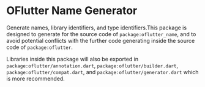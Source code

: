 # OFlutter Name Generator

Generate names, library identifiers, and type identifiers.This package is designed to generate for the source code of `package:oflutter_name`, and to avoid potential conflicts with the further code generating inside the source code of `package:oflutter`.

Libraries inside this package will also be exported in `package:oflutter/annotation.dart`, `package:oflutter/builder.dart`, `package:oflutter/compat.dart`, and `package:oflutter/generator.dart` which is more recommended.

